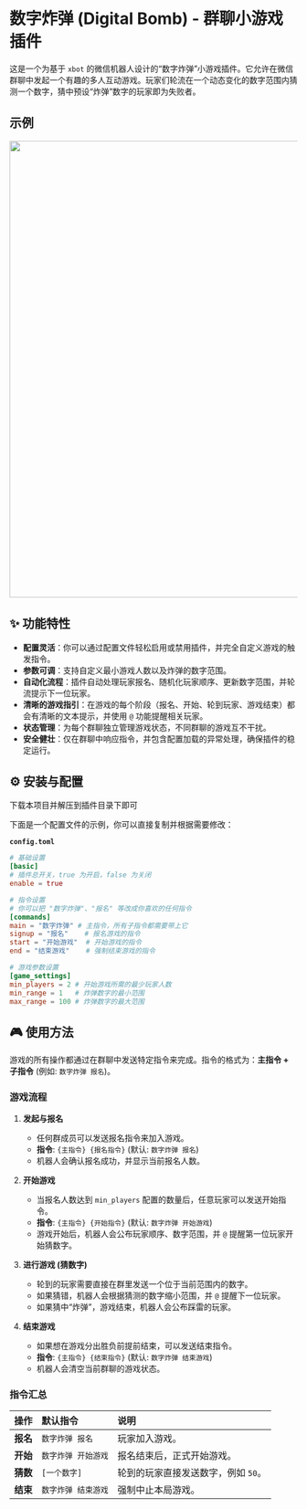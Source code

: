 # 数字炸弹 (Digital Bomb) - 群聊小游戏插件

这是一个为基于 `xbot` 的微信机器人设计的“数字炸弹”小游戏插件。它允许在微信群聊中发起一个有趣的多人互动游戏。玩家们轮流在一个动态变化的数字范围内猜测一个数字，猜中预设“炸弹”数字的玩家即为失败者。

## 示例
<img src="示例.png"  width="800">

## ✨ 功能特性

* **配置灵活**：你可以通过配置文件轻松启用或禁用插件，并完全自定义游戏的触发指令。
* **参数可调**：支持自定义最小游戏人数以及炸弹的数字范围。
* **自动化流程**：插件自动处理玩家报名、随机化玩家顺序、更新数字范围，并轮流提示下一位玩家。
* **清晰的游戏指引**：在游戏的每个阶段（报名、开始、轮到玩家、游戏结束）都会有清晰的文本提示，并使用 `@` 功能提醒相关玩家。
* **状态管理**：为每个群聊独立管理游戏状态，不同群聊的游戏互不干扰。
* **安全健壮**：仅在群聊中响应指令，并包含配置加载的异常处理，确保插件的稳定运行。

## ⚙️ 安装与配置


下载本项目并解压到插件目录下即可

下面是一个配置文件的示例，你可以直接复制并根据需要修改：

**`config.toml`**

```toml
# 基础设置
[basic]
# 插件总开关，true 为开启，false 为关闭
enable = true

# 指令设置
# 你可以把 "数字炸弹"、"报名" 等改成你喜欢的任何指令
[commands]
main = "数字炸弹" # 主指令，所有子指令都需要带上它
signup = "报名"    # 报名游戏的指令
start = "开始游戏"  # 开始游戏的指令
end = "结束游戏"    # 强制结束游戏的指令

# 游戏参数设置
[game_settings]
min_players = 2 # 开始游戏所需的最少玩家人数
min_range = 1   # 炸弹数字的最小范围
max_range = 100 # 炸弹数字的最大范围
```

## 🎮 使用方法

游戏的所有操作都通过在群聊中发送特定指令来完成。指令的格式为：**主指令 + 子指令** (例如: `数字炸弹 报名`)。

### 游戏流程

1.  **发起与报名**
    * 任何群成员可以发送报名指令来加入游戏。
    * **指令**: `{主指令} {报名指令}` (默认: `数字炸弹 报名`)
    * 机器人会确认报名成功，并显示当前报名人数。

2.  **开始游戏**
    * 当报名人数达到 `min_players` 配置的数量后，任意玩家可以发送开始指令。
    * **指令**: `{主指令} {开始指令}` (默认: `数字炸弹 开始游戏`)
    * 游戏开始后，机器人会公布玩家顺序、数字范围，并 `@` 提醒第一位玩家开始猜数字。

3.  **进行游戏 (猜数字)**
    * 轮到的玩家需要直接在群里发送一个位于当前范围内的数字。
    * 如果猜错，机器人会根据猜测的数字缩小范围，并 `@` 提醒下一位玩家。
    * 如果猜中“炸弹”，游戏结束，机器人会公布踩雷的玩家。

4.  **结束游戏**
    * 如果想在游戏分出胜负前提前结束，可以发送结束指令。
    * **指令**: `{主指令} {结束指令}` (默认: `数字炸弹 结束游戏`)
    * 机器人会清空当前群聊的游戏状态。

### 指令汇总

| 操作 | 默认指令 | 说明 |
| :--- | :--- | :--- |
| **报名** | `数字炸弹 报名` | 玩家加入游戏。 |
| **开始** | `数字炸弹 开始游戏` | 报名结束后，正式开始游戏。 |
| **猜数** | `[一个数字]` | 轮到的玩家直接发送数字，例如 `50`。 |
| **结束** | `数字炸弹 结束游戏` | 强制中止本局游戏。 |

